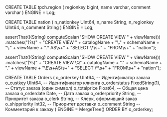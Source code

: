 CREATE TABLE tpch.region (
  regionkey bigint,
  name varchar,
  comment varchar
) ENGINE = Log;

CREATE TABLE nation (
    n_nationkey UInt64,
    n_name String,
    n_regionkey UInt64,
    n_comment String
) ENGINE = Log;

assertThat(((String) computeScalar("SHOW CREATE VIEW " + viewName)))
    .matches("(?s)" +
        "CREATE VIEW " + catalogName + "\\." + schemaName + "\\." + viewName + ".* AS\\s+" +
        "SELECT \\*\\s+" +
        "FROM\\s+" +
        "nation");

        
assertThat(((String) computeScalar("SHOW CREATE VIEW " + viewName)))
        .matches("(?s)" +
                "CREATE VIEW \\Q" + catalogName + "." + schemaName + "." + viewName + "\\E\\s+AS\\s+" +
                "SELECT \\*\\s+" +
                "FROM\\s+" +
                "nation");


CREATE TABLE Orders (
    o_orderkey UInt64,                          -- Идентификатор заказа
    o_custkey UInt64,                           -- Идентификатор клиента
    o_orderstatus FixedString(1),               -- Статус заказа (один символ)
    o_totalprice Float64,                       -- Общая цена заказа
    o_orderdate Date,                           -- Дата заказа
    o_orderpriority String,                     -- Приоритет заказа
    o_clerk String,                             -- Клерк, оформивший заказ
    o_shippriority Int32,                       -- Приоритет доставки
    o_comment String                            -- Комментарий к заказу
) 
ENGINE = MergeTree()
ORDER BY o_orderkey;


